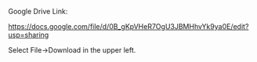 Google Drive Link:

https://docs.google.com/file/d/0B_gKpVHeR7OgU3JBMHhvYk9ya0E/edit?usp=sharing

Select File->Download in the upper left.